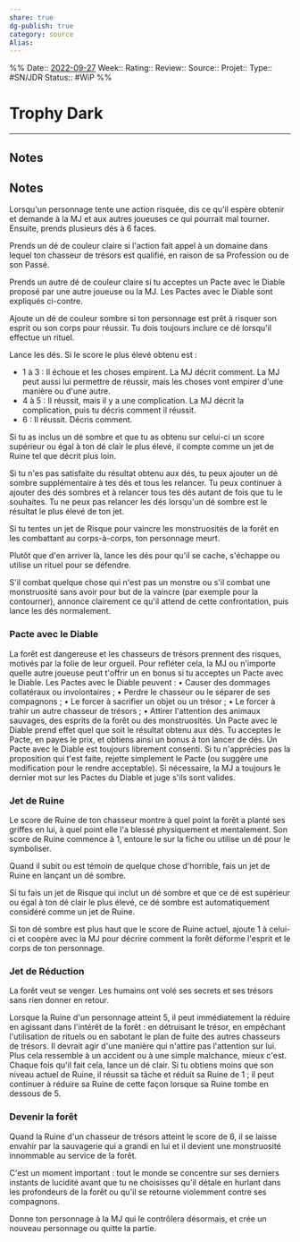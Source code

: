 ```yaml
---
share: true 
dg-publish: true
category: source
Alias:
---
```


%%
Date:: [2022-09-27](2022-09-27.md)
Week:: 
Rating::
Review:: 
Source::
Projet:: 
Type:: #SN/JDR 
Status:: #WiP 
%%

# Trophy Dark

***

## Notes


## Notes
Lorsqu'un personnage tente une action risquée, dis ce qu'il espère
obtenir et demande à la MJ et aux autres joueuses ce qui pourrait
mal tourner. Ensuite, prends plusieurs dés à 6 faces.

Prends un dé de couleur claire si l'action fait appel à un
domaine dans lequel ton chasseur de trésors est qualifié,
en raison de sa Profession ou de son Passé.

Prends un autre dé de couleur claire si tu acceptes un
Pacte avec le Diable proposé par une autre joueuse ou la
MJ. Les Pactes avec le Diable sont expliqués ci-contre.

Ajoute un dé de couleur sombre si ton personnage est prêt
à risquer son esprit ou son corps pour réussir. Tu dois
toujours inclure ce dé lorsqu'il effectue un rituel.

Lance les dés. Si le score le plus élevé obtenu est :
- 1 à 3 : Il échoue et les choses empirent. La MJ décrit comment. La MJ peut aussi lui permettre de réussir, mais les choses vont empirer d'une manière ou d'une autre.
- 4 à 5 : Il réussit, mais il y a une complication. La MJ décrit la complication, puis tu décris comment il réussit.
- 6 : Il réussit. Décris comment.

Si tu as inclus un dé sombre et que tu as obtenu sur celui-ci un score supérieur ou égal à ton dé clair le plus élevé, il compte comme un jet de Ruine tel que décrit plus loin.

Si tu n'es pas satisfaite du résultat obtenu aux dés, tu peux ajouter un dé sombre supplémentaire à tes dés et tous les relancer. Tu 
 peux continuer à ajouter des dés sombres et à relancer tous tes dés autant de fois que tu le souhaites. Tu ne peux pas relancer les dés lorsqu'un dé sombre est le résultat le plus élevé de ton jet.

Si tu tentes un jet de Risque pour vaincre les monstruosités de la
forêt en les combattant au corps-à-corps, ton personnage meurt.

Plutôt que d'en arriver là, lance les dés pour qu'il se cache, s'échappe ou utilise un rituel pour se défendre. 

S'il combat quelque chose qui n'est pas un monstre ou s'il combat une monstruosité sans avoir pour but de la vaincre (par exemple pour la contourner), annonce clairement ce qu'il attend de cette confrontation, puis lance les dés normalement.

### Pacte avec le Diable
La forêt est dangereuse et les chasseurs de trésors prennent des
risques, motivés par la folie de leur orgueil. Pour refléter cela, la
MJ ou n'importe quelle autre joueuse peut t'offrir un
en bonus
si tu acceptes un Pacte avec le Diable. Les Pactes avec le Diable
peuvent :
• Causer des dommages collatéraux ou involontaires ;
• Perdre le chasseur ou le séparer de ses compagnons ;
• Le forcer à sacrifier un objet ou un trésor ;
• Le forcer à trahir un autre chasseur de trésors ;
• Attirer l'attention des animaux sauvages, des esprits de la forêt
ou des monstruosités.
Un Pacte avec le Diable prend effet quel que soit le résultat obtenu
aux dés. Tu acceptes le Pacte, en payes le prix, et obtiens ainsi un
bonus à ton lancer de dés.
Un Pacte avec le Diable est toujours librement consenti. Si tu
n'apprécies pas la proposition qui t'est faite, rejette simplement le
Pacte (ou suggère une modification pour le rendre acceptable).
Si nécessaire, la MJ a toujours le dernier mot sur les Pactes du
Diable et juge s'ils sont valides.

### Jet de Ruine
Le score de Ruine de ton chasseur montre à quel point la forêt a
planté ses griffes en lui, à quel point elle l'a blessé physiquement et
mentalement. Son score de Ruine commence à 1, entoure le sur
la fiche ou utilise un dé pour le symboliser.

Quand il subit ou est témoin de quelque chose d'horrible, fais un jet de Ruine en lançant un dé sombre.

Si tu fais un jet de Risque qui inclut un dé sombre et que ce
dé est supérieur ou égal à ton dé clair le plus élevé, ce dé sombre
est automatiquement considéré comme un jet de Ruine.

Si ton dé sombre est plus haut que le score de Ruine actuel, ajoute 1 à celui-ci et coopère avec la MJ pour décrire comment la forêt
déforme l'esprit et le corps de ton personnage.

### Jet de Réduction
La forêt veut se venger. Les humains ont volé ses secrets et ses
trésors sans rien donner en retour.

Lorsque la Ruine d'un personnage atteint 5, il peut immédiatement la réduire en agissant dans l'intérêt de la forêt : en détruisant
le trésor, en empêchant l'utilisation de rituels ou en sabotant le
plan de fuite des autres chasseurs de trésors. Il devrait agir d'une
manière qui n'attire pas l'attention sur lui. Plus cela ressemble à un
accident ou à une simple malchance, mieux c'est.
Chaque fois qu'il fait cela, lance un dé clair. Si tu obtiens
moins que son niveau actuel de Ruine, il réussit sa
tâche et réduit sa Ruine de 1 ; il peut continuer à
réduire sa Ruine de cette façon lorsque sa Ruine
tombe en dessous de 5.

### Devenir la forêt
Quand la Ruine d'un chasseur de trésors atteint le score de 6, il se
laisse envahir par la sauvagerie qui a grandi en lui et il devient une
monstruosité innommable au service de la forêt.

C'est un moment important : tout le monde se concentre sur ses
derniers instants de lucidité avant que tu ne choisisses qu'il détale
en hurlant dans les profondeurs de la forêt ou qu'il se retourne
violemment contre ses compagnons.

Donne ton personnage à la MJ qui le contrôlera désormais, et crée
un nouveau personnage ou quitte la partie.